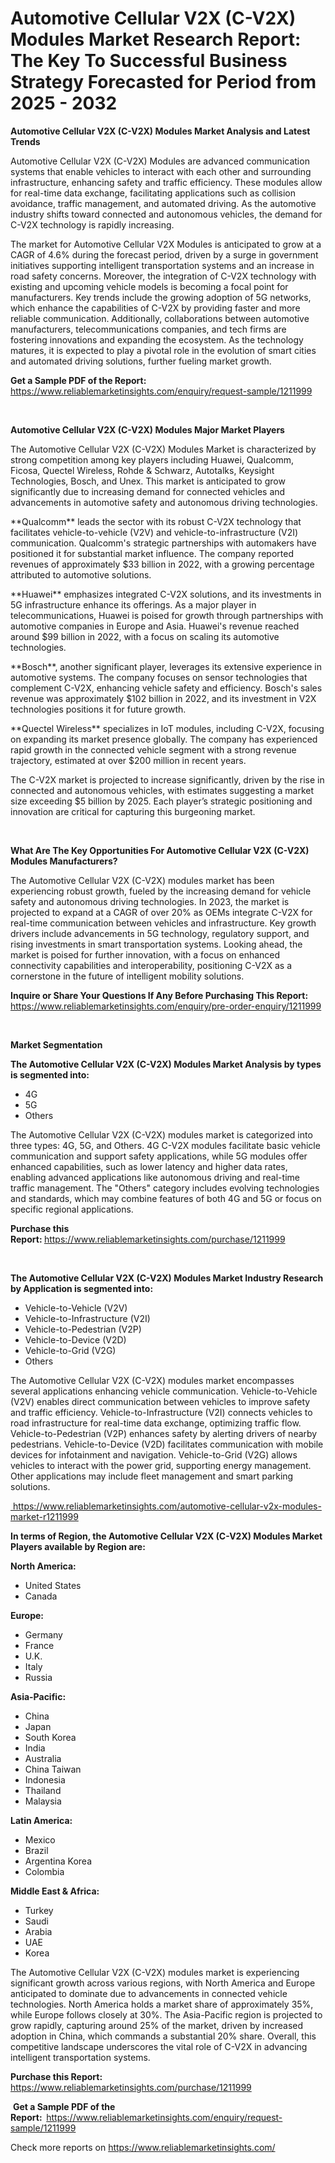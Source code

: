 <p><h1>Automotive Cellular V2X (C-V2X) Modules Market Research Report: The Key To Successful Business Strategy Forecasted for Period from 2025 - 2032</h1></p><p><strong>Automotive Cellular V2X (C-V2X) Modules Market Analysis and Latest Trends</strong></p>
<p><p>Automotive Cellular V2X (C-V2X) Modules are advanced communication systems that enable vehicles to interact with each other and surrounding infrastructure, enhancing safety and traffic efficiency. These modules allow for real-time data exchange, facilitating applications such as collision avoidance, traffic management, and automated driving. As the automotive industry shifts toward connected and autonomous vehicles, the demand for C-V2X technology is rapidly increasing.</p><p>The market for Automotive Cellular V2X Modules is anticipated to grow at a CAGR of 4.6% during the forecast period, driven by a surge in government initiatives supporting intelligent transportation systems and an increase in road safety concerns. Moreover, the integration of C-V2X technology with existing and upcoming vehicle models is becoming a focal point for manufacturers. Key trends include the growing adoption of 5G networks, which enhance the capabilities of C-V2X by providing faster and more reliable communication. Additionally, collaborations between automotive manufacturers, telecommunications companies, and tech firms are fostering innovations and expanding the ecosystem. As the technology matures, it is expected to play a pivotal role in the evolution of smart cities and automated driving solutions, further fueling market growth.</p></p>
<p><strong>Get a Sample PDF of the Report:&nbsp;</strong> <a href="https://www.reliablemarketinsights.com/enquiry/request-sample/1211999?utm_campaign=2182&utm_medium=2&utm_source=Github&utm_content=ia&utm_term=24032025&utm_id=automotive-cellular-v2x-c-v2x-modules">https://www.reliablemarketinsights.com/enquiry/request-sample/1211999</a></p>
<p>&nbsp;</p>
<p><strong>Automotive Cellular V2X (C-V2X) Modules Major Market Players</strong></p>
<p><p>The Automotive Cellular V2X (C-V2X) Modules Market is characterized by strong competition among key players including Huawei, Qualcomm, Ficosa, Quectel Wireless, Rohde & Schwarz, Autotalks, Keysight Technologies, Bosch, and Unex. This market is anticipated to grow significantly due to increasing demand for connected vehicles and advancements in automotive safety and autonomous driving technologies.</p><p>**Qualcomm** leads the sector with its robust C-V2X technology that facilitates vehicle-to-vehicle (V2V) and vehicle-to-infrastructure (V2I) communication. Qualcomm's strategic partnerships with automakers have positioned it for substantial market influence. The company reported revenues of approximately $33 billion in 2022, with a growing percentage attributed to automotive solutions.</p><p>**Huawei** emphasizes integrated C-V2X solutions, and its investments in 5G infrastructure enhance its offerings. As a major player in telecommunications, Huawei is poised for growth through partnerships with automotive companies in Europe and Asia. Huawei's revenue reached around $99 billion in 2022, with a focus on scaling its automotive technologies.</p><p>**Bosch**, another significant player, leverages its extensive experience in automotive systems. The company focuses on sensor technologies that complement C-V2X, enhancing vehicle safety and efficiency. Bosch's sales revenue was approximately $102 billion in 2022, and its investment in V2X technologies positions it for future growth.</p><p>**Quectel Wireless** specializes in IoT modules, including C-V2X, focusing on expanding its market presence globally. The company has experienced rapid growth in the connected vehicle segment with a strong revenue trajectory, estimated at over $200 million in recent years.</p><p>The C-V2X market is projected to increase significantly, driven by the rise in connected and autonomous vehicles, with estimates suggesting a market size exceeding $5 billion by 2025. Each player’s strategic positioning and innovation are critical for capturing this burgeoning market.</p></p>
<p>&nbsp;</p>
<p><strong>What Are The Key Opportunities For Automotive Cellular V2X (C-V2X) Modules Manufacturers?</strong></p>
<p><p>The Automotive Cellular V2X (C-V2X) modules market has been experiencing robust growth, fueled by the increasing demand for vehicle safety and autonomous driving technologies. In 2023, the market is projected to expand at a CAGR of over 20% as OEMs integrate C-V2X for real-time communication between vehicles and infrastructure. Key growth drivers include advancements in 5G technology, regulatory support, and rising investments in smart transportation systems. Looking ahead, the market is poised for further innovation, with a focus on enhanced connectivity capabilities and interoperability, positioning C-V2X as a cornerstone in the future of intelligent mobility solutions.</p></p>
<p><strong>Inquire or Share Your Questions If Any Before Purchasing This Report:</strong> <a href="https://www.reliablemarketinsights.com/enquiry/pre-order-enquiry/1211999?utm_campaign=2182&utm_medium=2&utm_source=Github&utm_content=ia&utm_term=24032025&utm_id=automotive-cellular-v2x-c-v2x-modules">https://www.reliablemarketinsights.com/enquiry/pre-order-enquiry/1211999</a></p>
<p>&nbsp;</p>
<p><strong>Market Segmentation</strong></p>
<p><strong>The Automotive Cellular V2X (C-V2X) Modules Market Analysis by types is segmented into:</strong></p>
<p><ul><li>4G</li><li>5G</li><li>Others</li></ul></p>
<p><p>The Automotive Cellular V2X (C-V2X) modules market is categorized into three types: 4G, 5G, and Others. 4G C-V2X modules facilitate basic vehicle communication and support safety applications, while 5G modules offer enhanced capabilities, such as lower latency and higher data rates, enabling advanced applications like autonomous driving and real-time traffic management. The "Others" category includes evolving technologies and standards, which may combine features of both 4G and 5G or focus on specific regional applications.</p></p>
<p><strong>Purchase this Report:&nbsp;</strong><a href="https://www.reliablemarketinsights.com/purchase/1211999?utm_campaign=2182&utm_medium=2&utm_source=Github&utm_content=ia&utm_term=24032025&utm_id=automotive-cellular-v2x-c-v2x-modules">https://www.reliablemarketinsights.com/purchase/1211999</a></p>
<p>&nbsp;</p>
<p><strong>The Automotive Cellular V2X (C-V2X) Modules Market Industry Research by Application is segmented into:</strong></p>
<p><ul><li>Vehicle-to-Vehicle (V2V)</li><li>Vehicle-to-Infrastructure (V2I)</li><li>Vehicle-to-Pedestrian (V2P)</li><li>Vehicle-to-Device (V2D)</li><li>Vehicle-to-Grid (V2G)</li><li>Others</li></ul></p>
<p><p>The Automotive Cellular V2X (C-V2X) modules market encompasses several applications enhancing vehicle communication. Vehicle-to-Vehicle (V2V) enables direct communication between vehicles to improve safety and traffic efficiency. Vehicle-to-Infrastructure (V2I) connects vehicles to road infrastructure for real-time data exchange, optimizing traffic flow. Vehicle-to-Pedestrian (V2P) enhances safety by alerting drivers of nearby pedestrians. Vehicle-to-Device (V2D) facilitates communication with mobile devices for infotainment and navigation. Vehicle-to-Grid (V2G) allows vehicles to interact with the power grid, supporting energy management. Other applications may include fleet management and smart parking solutions.</p></p>
<p><a href="https://www.reliablemarketinsights.com/automotive-cellular-v2x-modules-market-r1211999?utm_campaign=2182&utm_medium=2&utm_source=Github&utm_content=ia&utm_term=24032025&utm_id=automotive-cellular-v2x-c-v2x-modules">&nbsp;https://www.reliablemarketinsights.com/automotive-cellular-v2x-modules-market-r1211999</a></p>
<p><strong>In terms of Region, the Automotive Cellular V2X (C-V2X) Modules Market Players available by Region are:</strong></p>
<p>
    <p> <strong> North America: </strong>
        <ul>
            <li>United States</li>
            <li>Canada</li>
        </ul>
        </p> 
    <p> <strong> Europe: </strong>
        <ul>
            <li>Germany</li>
            <li>France</li>
            <li>U.K.</li>
            <li>Italy</li>
            <li>Russia</li>
        </ul>
        </p> 
    <p> <strong> Asia-Pacific: </strong>
        <ul>
            <li>China</li>
            <li>Japan</li>
            <li>South Korea</li>
            <li>India</li>
            <li>Australia</li>
            <li>China Taiwan</li>
            <li>Indonesia</li>
            <li>Thailand</li>
            <li>Malaysia</li>
        </ul>
        </p> 
    <p> <strong> Latin America: </strong>
        <ul>
            <li>Mexico</li>
            <li>Brazil</li>
            <li>Argentina Korea</li>
            <li>Colombia</li>
        </ul>
        </p> 
    <p> <strong> Middle East & Africa: </strong>
        <ul>
            <li>Turkey</li>
            <li>Saudi</li>
            <li>Arabia</li>
            <li>UAE</li>
            <li>Korea</li>
        </ul>
    </p>
    </p>
<p><p>The Automotive Cellular V2X (C-V2X) modules market is experiencing significant growth across various regions, with North America and Europe anticipated to dominate due to advancements in connected vehicle technologies. North America holds a market share of approximately 35%, while Europe follows closely at 30%. The Asia-Pacific region is projected to grow rapidly, capturing around 25% of the market, driven by increased adoption in China, which commands a substantial 20% share. Overall, this competitive landscape underscores the vital role of C-V2X in advancing intelligent transportation systems.</p></p>
<p><strong>Purchase this Report: </strong><a href="https://www.reliablemarketinsights.com/purchase/1211999?utm_campaign=2182&utm_medium=2&utm_source=Github&utm_content=ia&utm_term=24032025&utm_id=automotive-cellular-v2x-c-v2x-modules">https://www.reliablemarketinsights.com/purchase/1211999</a></p>
<p>&nbsp;<strong>Get a Sample PDF of the Report:&nbsp;&nbsp;</strong><a href="https://www.reliablemarketinsights.com/enquiry/request-sample/1211999?utm_campaign=2182&utm_medium=2&utm_source=Github&utm_content=ia&utm_term=24032025&utm_id=automotive-cellular-v2x-c-v2x-modules">https://www.reliablemarketinsights.com/enquiry/request-sample/1211999</a></p>
<p><strong></strong></p>
<p>Check more reports on <a href="https://www.reliablemarketinsights.com/?utm_campaign=2182&utm_medium=2&utm_source=Github&utm_content=ia&utm_term=24032025&utm_id=automotive-cellular-v2x-c-v2x-modules">https://www.reliablemarketinsights.com/</a></p>